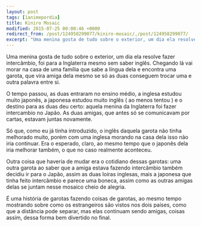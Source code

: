 ```yaml
---
layout: post
tags: [1animepordia]
title: Kiniro Mosaic
modified: 2015-07-25 00:00:46 +0000
redirect_from: /post/124958299077/kiniro-mosaic/,/post/124958299077/
excerpt: "Uma menina gosta de tudo sobre o exterior, um dia ela resolve fazer intercâmbio, foi para a Inglaterra mesmo sem saber inglês. Chegando lá vai morar na casa de uma família que sabe a língua dela e encontra uma garota, que vira amiga dela mesmo se só as duas conseguem trocar uma e outra palavra entre si."
---
```


Uma menina gosta de tudo sobre o exterior, um dia ela resolve fazer
intercâmbio, foi para a Inglaterra mesmo sem saber inglês. Chegando lá
vai morar na casa de uma família que sabe a língua dela e encontra uma
garota, que vira amiga dela mesmo se só as duas conseguem trocar uma e
outra palavra entre si.

O tempo passou, as duas entraram no ensino médio, a inglesa estudou
muito japonês, a japonesa estudou muito inglês ( ao menos tentou ) e o
destino para as duas deu certo: aquela menina da Inglaterra foi fazer
intercambio no Japão. As duas amigas, que antes só se comunicavam por
cartas, estavam juntas novamente.

Só que, como eu já tinha introduzido, o inglês daquela garota não tinha
melhorado muito, porém com uma inglesa morando na casa dela isso não
iria continuar. Era o esperado, claro, ao mesmo tempo que o japonês dela
iria melhorar também, o que no caso realmente aconteceu.

Outra coisa que haveria de mudar era o cotidiano dessas garotas: uma
outra garota ao saber que a amiga estava fazendo intercâmbio também
decidiu ir para o Japão, assim as duas loiras inglesas, mais a japonesa
que tinha feito intercâmbio e parece uma boneca, assim como as outras
amigas delas se juntam nesse mosaico cheio de alegria.

É uma história de garotas fazendo coisas de garotas, ao mesmo tempo
mostrando sobre como os estrangeiros são vistos nos dois países, como
que a distância pode separar, mas elas continuam sendo amigas, coisas
assim, dessa forma bem divertido no final.


